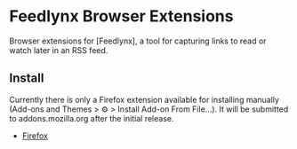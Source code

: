 Feedlynx Browser Extensions
===========================

Browser extensions for [Feedlynx], a tool for capturing links to read or watch later
in an RSS feed.

Install
-------

Currently there is only a Firefox extension available for installing manually
(Add-ons and Themes > ⚙️ > Install Add-on From File…). It will be submitted to
addons.mozilla.org after the initial release.

* [Firefox](https://github.com/wezm/feedlynx-ext/releases/latest)
